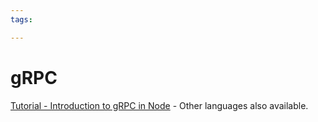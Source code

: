 ```yaml
---
tags:

---
```

# gRPC

[Tutorial - Introduction to gRPC in Node](https://grpc.io/docs/languages/node/basics/) - Other languages also available.  

